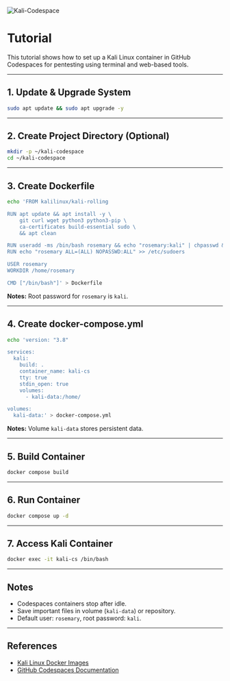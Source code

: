 ![Kali-Codespace](https://g.top4top.io/p_3536nulms0.png)

# Tutorial

This tutorial shows how to set up a Kali Linux container in GitHub Codespaces for pentesting using terminal and web-based tools.

---

## 1. Update & Upgrade System

```bash
sudo apt update && sudo apt upgrade -y
````

---

## 2. Create Project Directory (Optional)

```bash
mkdir -p ~/kali-codespace
cd ~/kali-codespace
```

---

## 3. Create Dockerfile

```bash
echo 'FROM kalilinux/kali-rolling

RUN apt update && apt install -y \
    git curl wget python3 python3-pip \
    ca-certificates build-essential sudo \
    && apt clean

RUN useradd -ms /bin/bash rosemary && echo "rosemary:kali" | chpasswd && adduser rosemary sudo
RUN echo "rosemary ALL=(ALL) NOPASSWD:ALL" >> /etc/sudoers

USER rosemary
WORKDIR /home/rosemary

CMD ["/bin/bash"]' > Dockerfile
```

**Notes:** Root password for `rosemary` is `kali`.

---

## 4. Create docker-compose.yml

```bash
echo 'version: "3.8"

services:
  kali:
    build: .
    container_name: kali-cs
    tty: true
    stdin_open: true
    volumes:
      - kali-data:/home/

volumes:
  kali-data:' > docker-compose.yml
```

**Notes:** Volume `kali-data` stores persistent data.

---

## 5. Build Container

```bash
docker compose build
```

---

## 6. Run Container

```bash
docker compose up -d
```

---

## 7. Access Kali Container

```bash
docker exec -it kali-cs /bin/bash
```

---

## Notes

* Codespaces containers stop after idle.
* Save important files in volume (`kali-data`) or repository.
* Default user: `rosemary`, root password: `kali`.

---

## References

* [Kali Linux Docker Images](https://hub.docker.com/r/kalilinux/kali-rolling)
* [GitHub Codespaces Documentation](https://docs.github.com/en/codespaces)
